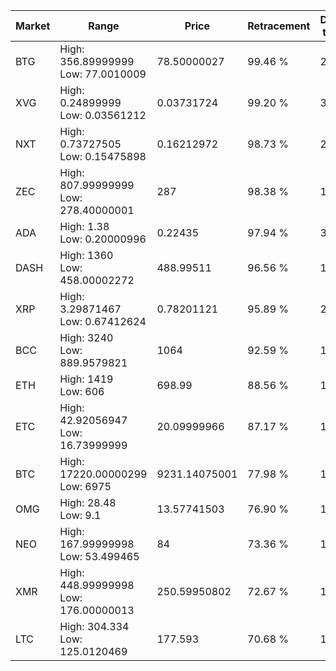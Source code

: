| Market | Range | Price| Retracement | Doubles to 50% |
| --- | --- | --- | --- | --- |
| BTG | High: 356.89999999<br />Low: 77.0010009 | 78.50000027 | 99.46 % | 2.76 |
| XVG | High: 0.24899999<br />Low: 0.03561212 | 0.03731724 | 99.20 % | 3.81 |
| NXT | High: 0.73727505<br />Low: 0.15475898 | 0.16212972 | 98.73 % | 2.75 |
| ZEC | High: 807.99999999<br />Low: 278.40000001 | 287 | 98.38 % | 1.89 |
| ADA | High: 1.38<br />Low: 0.20000996 | 0.22435 | 97.94 % | 3.52 |
| DASH | High: 1360<br />Low: 458.00002272 | 488.99511 | 96.56 % | 1.86 |
| XRP | High: 3.29871467<br />Low: 0.67412624 | 0.78201121 | 95.89 % | 2.54 |
| BCC | High: 3240<br />Low: 889.9579821 | 1064 | 92.59 % | 1.94 |
| ETH | High: 1419<br />Low: 606 | 698.99 | 88.56 % | 1.45 |
| ETC | High: 42.92056947<br />Low: 16.73999999 | 20.09999966 | 87.17 % | 1.48 |
| BTC | High: 17220.00000299<br />Low: 6975 | 9231.14075001 | 77.98 % | 1.31 |
| OMG | High: 28.48<br />Low: 9.1 | 13.57741503 | 76.90 % | 1.38 |
| NEO | High: 167.99999998<br />Low: 53.499465 | 84 | 73.36 % | 1.32 |
| XMR | High: 448.99999998<br />Low: 176.00000013 | 250.59950802 | 72.67 % | 1.25 |
| LTC | High: 304.334<br />Low: 125.0120469 | 177.593 | 70.68 % | 1.21 |
